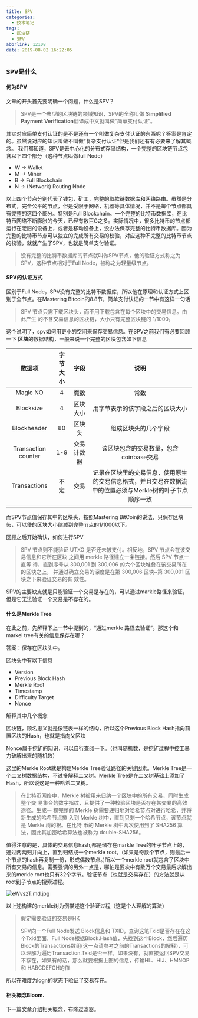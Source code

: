 ```yaml
---
title: SPV
categories:
  - 技术笔记
tags:
  - 区块链
  - SPV
abbrlink: 12108
date: 2019-08-02 16:22:05
---
```


### SPV是什么

#### 何为SPV

文章的开头首先要明确一个问题，什么是SPV？ 

> SPV是一个典型的区块链的领域知识，SPV的全称叫做 **Simplified Payment Verification**翻译成中文就叫做“简单支付认证”。 

其实对应简单支付认证的是不是还有一个叫做复杂支付认证的东西呢？答案是肯定的。虽然说对应的知识叫做不叫做”复杂支付认证“但是我们还有有必要来了解其概念。 我们都知道，SPV是去中心化的分布式存储结构，一个完整的区块链节点包含以下四个部分（这种节点叫做full Node）

- W ->  Wallet
- M ->  Miner
- B  ->  Full  Blockchain
- N  ->  (Network) Routing Node

以上四个节点分别代表了钱包，矿工，完整的取款链数据库和网络路由。虽然是分布式，完全公平的节点，但是受限于网络，机器等具体情况，并不是每个节点都具有完整的这四个部分。特别是Full Blockchain。一个完整的比特币数据库，在比特币网络不断膨胀的今天，已经有数百G之多。实际情况中，很多比特币的节点都运行在老旧的设备上，或者是移动设备上，没办法保存完整的比特币数据库。因为完整的比特币节点可以独立的完成所有交易的校验，对应这种不完整的比特币节点的校验，就就产生了SPV，也就是简单支付验证。

> 没有完整的比特币数据库的节点就叫做SPV节点，他的验证方式称之为SPV，这种节点相对于Full Node，被称之为轻量级节点。

#### SPV的认证方式

区别于Full Node，SPV没有完整的比特币数据库，所以他在原理和认证方式上区别于全节点。在Mastering Bitcoin的8.8节，简单支付认证的一节中有这样一句话

> SPV 节点只需下载区块头，而不用下载包含在每个区块中的交易信息。由此产生 的不含交易信息的区块链，大小只有完整区块链的 1/1000。

这个说明了，spv如何用更小的空间来保存交易信息。在SPV之前我们有必要回顾一下 **区块**的数据结构，一般来说一个完整的区块包含如下信息

|       数据项        | 字节大小 |    字段    |                             说明                             |
| :-----------------: | :------: | :--------: | :----------------------------------------------------------: |
|      Magic NO       |    4     |    魔数    |                             常数                             |
|      Blocksize      |    4     |  区块大小  |               用字节表示的该字段之后的区块大小               |
|     Blockheader     |    80    |   区块头   |                     组成区块头的几个字段                     |
| Transaction counter |   1-9    | 交易计数器 |            该区块包含的交易数量，包含coinbase交易            |
|    Transactions     |   不定   |    交易    | 记录在区块里的交易信息，使用原生的交易信息格式，并且交易在数据流中的位置必须与Merkle树的叶子节点顺序一致 |
|                     |          |            |                                                              |

而SPV节点值保存其中的区块头，按照Mastering BitCoin的说法，只保存区块头，可以使的区块大小缩减到完整节点的1/1000以下。

回顾之后开始确认，如何进行SPV

> SPV 节点则不能验证 UTXO 是否还未被支付。相反地，SPV 节点会在该交易信息和它所在区块 之间用 merkle 路径建立一条链接。然后 SPV 节点一直等 待，直到序号从 300,001 到 300,006 的六个区块堆叠在该交易所在的区块之上， 并通过确立交易的深度是在第 300,006 区块~第 300,001 区块之下来验证交易的有 效性。

SPV的主要缺点就是只能验证一个交易是存在的，可以通过markle路径来验证，但是它无法验证一个交易是不存在的。

#### 什么是Merkle Tree

在此之前，先解释下上一节中提到的，“通过merkle 路径去验证”。那这个和markel tree有关的信息保存在哪？

答案：保存在区块头中。

区块头中有以下信息

- Version
- Previous Block Hash
- Merkle Root
- Timestamp
- Difficulty Target
- Nonce

解释其中几个概念

区块链，顾名思义就是像链表一样的结构，所以这个Previous Block Hash指向前置区块的Hash，也就是指向父区块

Nonce属于挖矿的知识，可以自行查阅一下。（也叫随机数，是挖矿过程中控工暴力破解出来的随机数）

这里的Merkle Root就是构建Merkle Tree验证路径的关键因素。Merkle Tree是一个二叉树数据结构，不过多解释二叉树。Merkle Tree是在二叉树基础上添加了Hash，所以说这是一种哈希二叉树。

> 在比特币网络中，Merkle 树被用来归纳一个区块中的所有交易，同时生成整个交 易集合的数字指纹，且提供了一种校验区块是否存在某交易的高效途径。生成一 棵完整的 Merkle 树需要递归地对哈希节点对进行哈希，并将新生成的哈希节点插 入到 Merkle 树中，直到只剩一个哈希节点，该节点就是 Merkle 树的根。在比特 币的 Merkle 树中两次使用到了 SHA256 算法，因此其加密哈希算法也被称为 double-SHA256。

值得注意的是，具体的交易信息hash,都是储存在markle Tree的叶子节点上的，通过两两归并向上，直到归结成一个merkle root。(如果是奇数个节点，则最后一个节点的hash再复制一份，形成偶数节点。)所以一个merkle root就包含了区块中所有交易的信息。需要强调的另外一点是，哪怕是区块中有数万个交易最后求解出来的merkle root也只有32个字节。验证节点（也就是交易存在）的方法就是从root到子节点的搜索过程。

![eWvszT.md.jpg](https://s2.ax1x.com/2019/08/06/eWvszT.md.jpg)

以上述构建的merkle树为例描述这个验证过程（这是个人理解的算法）

> 假定需要验证的交易是HK
>
> SPV向一个Full Node发送 Block信息和 TXID，查询这笔Txid是否存在在这个Txid里面，Full Node根据Block.Hash值，先找到这个Block，然后遍历Block的Transactions数组(这一点请参考之前的Transactions的解释)，可以理解为遍历Transaction.Txid是否一样，如果没有，就直接返回SPV交易不存在，如果有的话，那么就要根据上图的信息，传输HL、HIJ、HMNOP 和 HABCDEFGH的值

所以在难度为logn的状态下验证了交易存在。

#### 相关概念Bloom.

下一篇文章介绍相关概念，布隆过滤器。